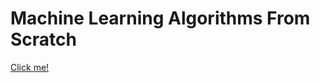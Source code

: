 # Machine Learning Algorithms From Scratch

<a markdown=1 href="https://portfolio-website-omega-nine.vercel.app/blog">Click me!</a>
